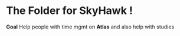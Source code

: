 # The Folder for SkyHawk !

**Goal** Help people with time mgmt on **Atlas** and also help with studies